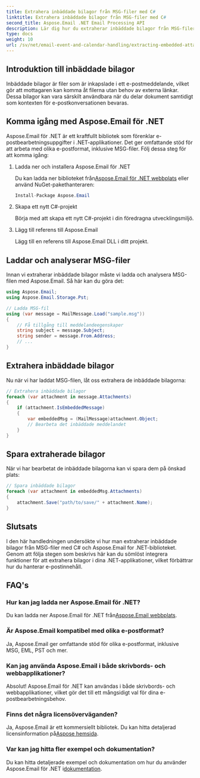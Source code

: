 ```yaml
---
title: Extrahera inbäddade bilagor från MSG-filer med C#
linktitle: Extrahera inbäddade bilagor från MSG-filer med C#
second_title: Aspose.Email .NET Email Processing API
description: Lär dig hur du extraherar inbäddade bilagor från MSG-filer med C# och Aspose.Email för .NET. En omfattande guide med exempel på källkod.
type: docs
weight: 10
url: /sv/net/email-event-and-calendar-handling/extracting-embedded-attachments-from-msg-files-using-csharp/
---
```


## Introduktion till inbäddade bilagor

Inbäddade bilagor är filer som är inkapslade i ett e-postmeddelande, vilket gör att mottagaren kan komma åt filerna utan behov av externa länkar. Dessa bilagor kan vara särskilt användbara när du delar dokument samtidigt som kontexten för e-postkonversationen bevaras.

## Komma igång med Aspose.Email för .NET

Aspose.Email för .NET är ett kraftfullt bibliotek som förenklar e-postbearbetningsuppgifter i .NET-applikationer. Det ger omfattande stöd för att arbeta med olika e-postformat, inklusive MSG-filer. Följ dessa steg för att komma igång:

1. Ladda ner och installera Aspose.Email för .NET

    Du kan ladda ner biblioteket från[Aspose.Email för .NET webbplats](https://releases.aspose.com/email/net) eller använd NuGet-pakethanteraren:
   
   ```csharp
   Install-Package Aspose.Email
   ```

2. Skapa ett nytt C#-projekt

   Börja med att skapa ett nytt C#-projekt i din föredragna utvecklingsmiljö.

3. Lägg till referens till Aspose.Email

   Lägg till en referens till Aspose.Email DLL i ditt projekt.

## Laddar och analyserar MSG-filer

Innan vi extraherar inbäddade bilagor måste vi ladda och analysera MSG-filen med Aspose.Email. Så här kan du göra det:

```csharp
using Aspose.Email;
using Aspose.Email.Storage.Pst;

// Ladda MSG-fil
using (var message = MailMessage.Load("sample.msg"))
{
    // Få tillgång till meddelandeegenskaper
    string subject = message.Subject;
    string sender = message.From.Address;
    // ...
}
```

## Extrahera inbäddade bilagor

Nu när vi har laddat MSG-filen, låt oss extrahera de inbäddade bilagorna:

```csharp
// Extrahera inbäddade bilagor
foreach (var attachment in message.Attachments)
{
    if (attachment.IsEmbeddedMessage)
    {
        var embeddedMsg = (MailMessage)attachment.Object;
        // Bearbeta det inbäddade meddelandet
    }
}
```

## Spara extraherade bilagor

När vi har bearbetat de inbäddade bilagorna kan vi spara dem på önskad plats:

```csharp
// Spara inbäddade bilagor
foreach (var attachment in embeddedMsg.Attachments)
{
    attachment.Save("path/to/save/" + attachment.Name);
}
```

## Slutsats

I den här handledningen undersökte vi hur man extraherar inbäddade bilagor från MSG-filer med C# och Aspose.Email for .NET-biblioteket. Genom att följa stegen som beskrivs här kan du sömlöst integrera funktioner för att extrahera bilagor i dina .NET-applikationer, vilket förbättrar hur du hanterar e-postinnehåll.

## FAQ's

### Hur kan jag ladda ner Aspose.Email för .NET?

Du kan ladda ner Aspose.Email för .NET från[Aspose.Email webbplats](https://releases.aspose.com/email/net).

### Är Aspose.Email kompatibel med olika e-postformat?

Ja, Aspose.Email ger omfattande stöd för olika e-postformat, inklusive MSG, EML, PST och mer.

### Kan jag använda Aspose.Email i både skrivbords- och webbapplikationer?

Absolut! Aspose.Email för .NET kan användas i både skrivbords- och webbapplikationer, vilket gör det till ett mångsidigt val för dina e-postbearbetningsbehov.

### Finns det några licensöverväganden?

 Ja, Aspose.Email är ett kommersiellt bibliotek. Du kan hitta detaljerad licensinformation på[Aspose hemsida](https://purchase.aspose.com).

### Var kan jag hitta fler exempel och dokumentation?

 Du kan hitta detaljerade exempel och dokumentation om hur du använder Aspose.Email för .NET i[dokumentation](https://reference.aspose.com/email/net).